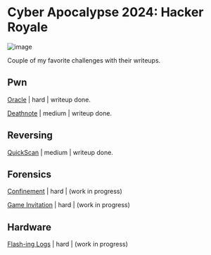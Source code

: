 # Cyber Apocalypse 2024: Hacker Royale

![image](https://github.com/respawnRW/writeups/assets/163560495/423e808d-cf38-448a-b643-e825bcc67591)

Couple of my favorite challenges with their writeups.

## Pwn

[Oracle](pwn/oracle/README.md) | hard | writeup done.

[Deathnote](pwn/deathnote/README.md) | medium | writeup done.

## Reversing

[QuickScan](rev/quickscan/README.md) | medium | writeup done.

## Forensics

[Confinement](frns/confinement/README.md) | hard | (work in progress)

[Game Invitation](frns/gameinv/README.md) | hard | (work in progress)


## Hardware

[Flash-ing Logs](hw/flashing/README.md) | hard | (work in progress)
